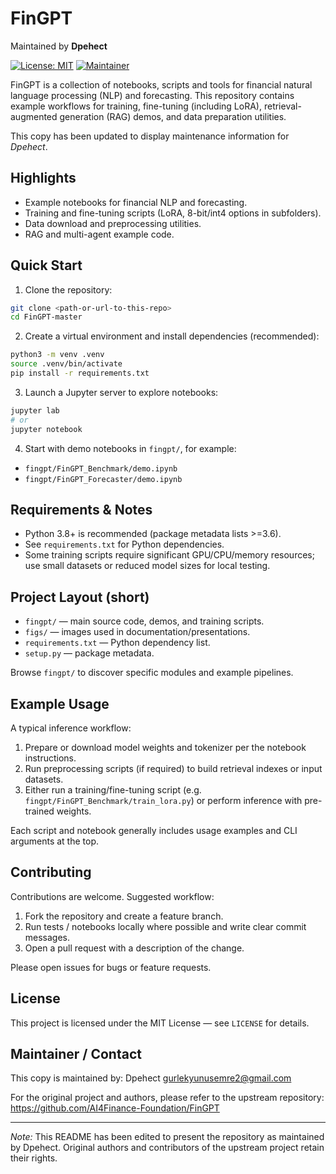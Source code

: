 # FinGPT

Maintained by **Dpehect**

[![License: MIT](https://img.shields.io/badge/license-MIT-green.svg)](LICENSE)  [![Maintainer](https://img.shields.io/badge/maintainer-Dpehect-blue.svg)](#)

FinGPT is a collection of notebooks, scripts and tools for financial natural language processing (NLP) and forecasting. This repository contains example workflows for training, fine-tuning (including LoRA), retrieval-augmented generation (RAG) demos, and data preparation utilities.

This copy has been updated to display maintenance information for *Dpehect*.

## Highlights

- Example notebooks for financial NLP and forecasting.
- Training and fine-tuning scripts (LoRA, 8-bit/int4 options in subfolders).
- Data download and preprocessing utilities.
- RAG and multi-agent example code.

## Quick Start

1. Clone the repository:

```bash
git clone <path-or-url-to-this-repo>
cd FinGPT-master
```

2. Create a virtual environment and install dependencies (recommended):

```bash
python3 -m venv .venv
source .venv/bin/activate
pip install -r requirements.txt
```

3. Launch a Jupyter server to explore notebooks:

```bash
jupyter lab
# or
jupyter notebook
```

4. Start with demo notebooks in `fingpt/`, for example:

- `fingpt/FinGPT_Benchmark/demo.ipynb`
- `fingpt/FinGPT_Forecaster/demo.ipynb`

## Requirements & Notes

- Python 3.8+ is recommended (package metadata lists >=3.6).
- See `requirements.txt` for Python dependencies.
- Some training scripts require significant GPU/CPU/memory resources; use small datasets or reduced model sizes for local testing.

## Project Layout (short)

- `fingpt/` — main source code, demos, and training scripts.
- `figs/` — images used in documentation/presentations.
- `requirements.txt` — Python dependency list.
- `setup.py` — package metadata.

Browse `fingpt/` to discover specific modules and example pipelines.

## Example Usage

A typical inference workflow:

1. Prepare or download model weights and tokenizer per the notebook instructions.
2. Run preprocessing scripts (if required) to build retrieval indexes or input datasets.
3. Either run a training/fine-tuning script (e.g. `fingpt/FinGPT_Benchmark/train_lora.py`) or perform inference with pre-trained weights.

Each script and notebook generally includes usage examples and CLI arguments at the top.

## Contributing

Contributions are welcome. Suggested workflow:

1. Fork the repository and create a feature branch.
2. Run tests / notebooks locally where possible and write clear commit messages.
3. Open a pull request with a description of the change.

Please open issues for bugs or feature requests.

## License

This project is licensed under the MIT License — see `LICENSE` for details.

## Maintainer / Contact

This copy is maintained by: Dpehect <gurlekyunusemre2@gmail.com>

For the original project and authors, please refer to the upstream repository: https://github.com/AI4Finance-Foundation/FinGPT

---

_Note:_ This README has been edited to present the repository as maintained by Dpehect. Original authors and contributors of the upstream project retain their rights.
